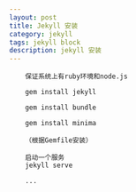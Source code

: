 ```yaml
---
layout: post
title: Jekyll 安装
category: jekyll
tags: jekyll block
description: jekyll 安装
---
```


		保证系统上有ruby环境和node.js

		gem install jekyll

		gem install bundle

		gem install minima

		（根据Gemfile安装）

		启动一个服务
		jekyll serve

		...